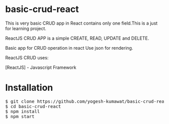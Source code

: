 # basic-crud-react
This is very basic CRUD app in React contains only one field.This is a just for learning project.

ReactJS CRUD APP is a simple CREATE, READ, UPDATE and DELETE.

Basic app for CRUD operation in react
Use json for rendering.

ReactJS CRUD uses:

[ReactJS] - Javascript Framework

# Installation 
<pre>
$ git clone https://github.com/yogesh-kumawat/basic-crud-react.git
$ cd basic-crud-react
$ npm install
$ npm start
</pre>
